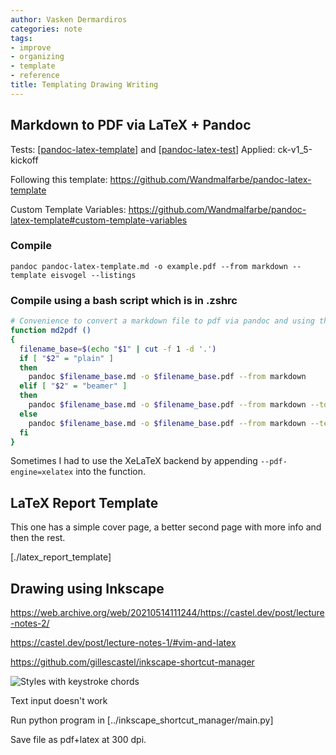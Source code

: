 ```yaml
---
author: Vasken Dermardiros
categories: note
tags:
- improve
- organizing
- template
- reference
title: Templating Drawing Writing
---
```



## Markdown to PDF via LaTeX + Pandoc

Tests: [[pandoc-latex-template]] and [[pandoc-latex-test]]
Applied: ck-v1_5-kickoff

Following this template: <https://github.com/Wandmalfarbe/pandoc-latex-template>

Custom Template Variables: <https://github.com/Wandmalfarbe/pandoc-latex-template#custom-template-variables>

### Compile

`pandoc pandoc-latex-template.md -o example.pdf --from markdown --template eisvogel --listings`

### Compile using a bash script which is in .zshrc

``` bash
# Convenience to convert a markdown file to pdf via pandoc and using the eisvogel template (template must be in pandoc user base dir, run `pandoc --version` to see where that it)
function md2pdf ()
{
  filename_base=$(echo "$1" | cut -f 1 -d '.')
  if [ "$2" = "plain" ]
  then
    pandoc $filename_base.md -o $filename_base.pdf --from markdown
  elif [ "$2" = "beamer" ]
  then
    pandoc $filename_base.md -o $filename_base.pdf --from markdown --to beamer --template eisvogel --listings
  else
    pandoc $filename_base.md -o $filename_base.pdf --from markdown --template eisvogel --listings --citeproc
  fi
}
```

Sometimes I had to use the XeLaTeX backend by appending `--pdf-engine=xelatex` into the function.

## LaTeX Report Template

This one has a simple cover page, a better second page with more info and then the rest.

[./latex_report_template]

## Drawing using Inkscape

<https://web.archive.org/web/20210514111244/https://castel.dev/post/lecture-notes-2/>

<https://castel.dev/post/lecture-notes-1/#vim-and-latex>

<https://github.com/gillescastel/inkscape-shortcut-manager>

![Styles with keystroke chords](../attachments/2021-11-02-23-26-07.png)

Text input doesn't work

Run python program in [../inkscape_shortcut_manager/main.py]

Save file as pdf+latex at 300 dpi.

[//begin]: # "Autogenerated link references for markdown compatibility"
[pandoc-latex-template]: pandoc-latex-template.md "The Document Title"
[pandoc-latex-test]: pandoc-latex-test.md "Test Output Pandoc LaTeX"
[//end]: # "Autogenerated link references"